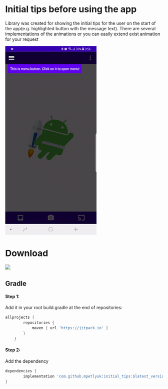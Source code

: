 # Initial tips before using the app

Library was created for showing the initial tips for the user on the start of the app(e.g. highlighted button with the message text). 
There are several implementations of the animations or you can easily extend exist animation for your request

![](example.gif)

# Download

[![](https://jitpack.io/v/mpetlyuk/initial_tips.svg)](https://jitpack.io/#mpetlyuk/initial_tips)

## Gradle

#### Step 1:
Add it in your root build.gradle at the end of repositories:
```groovy
allprojects {
		repositories {
			maven { url 'https://jitpack.io' }
		}
	}
```

#### Step 2:
Add the dependency
```groovy
dependencies {
        implementation 'com.github.mpetlyuk:initial_tips:$latest_version'
}
```